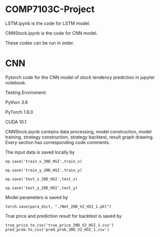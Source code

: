 # COMP7103C-Project
LSTM.ipynb is the code for LSTM model.

CNNStock.ipynb is the code for CNN model.

These codes can be run in order.


# CNN

Pytorch code for the CNN model of stock tendency prediction in jupyter notebook.

Testing Enviroment:

Python 3.6

PyTorch 1.6.0

CUDA 10.1

CNNStock.ipynb contains data processing, model construction, model training, strategy construction, strategy backtest, result graph drawing. Every section has corresponding code comments.

The input data is saved locally by

	np.save('train_x_20D_HSI',train_x)
	
	np.save('train_y_20D_HSI',train_y)
	
	np.save('test_x_20D_HSI',test_x)
	
	np.save('test_y_20D_HSI',test_y) 
	
	
Model parameters is saved by

	torch.save(para_dict, "./Net_20D_V2_HSI_1.pkl")


True price and prediction result for backtest is saved by 

	true_price.to_csv('true_price_20D_V2_HSI_1.csv')
	pred_prob.to_csv('pred_prob_20D_V2_HSI_1.csv')
